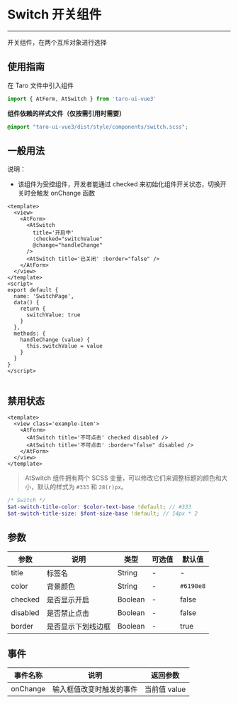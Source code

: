 # Switch 开关组件

---
开关组件，在两个互斥对象进行选择

## 使用指南

在 Taro 文件中引入组件

```typescript
import { AtForm, AtSwitch } from 'taro-ui-vue3'
```

**组件依赖的样式文件（仅按需引用时需要）**

```scss
@import "taro-ui-vue3/dist/style/components/switch.scss";
```

## 一般用法

说明：

* 该组件为受控组件，开发者能通过 checked 来初始化组件开关状态，切换开关时会触发 onChange 函数


```vue
<template>
  <view>
    <AtForm>
      <AtSwitch
        title='开启中'
        :checked="switchValue"
        @change="handleChange"
      />
      <AtSwitch title='已关闭' :border="false" />
    </AtForm>
  </view>
</template>
<script>
export default {
  name: 'SwitchPage',
  data() {
    return {
      switchValue: true
    }
  },
  methods: {
    handleChange (value) {
      this.switchValue = value
    }
  }
}
</script>


```


## 禁用状态
``` vue
<template>
  <view class='example-item'>
    <AtForm>
      <AtSwitch title='不可点击' checked disabled />
      <AtSwitch title='不可点击' :border="false" disabled />
    </AtForm>
  </view>
</template>
```


> AtSwitch 组件拥有两个 SCSS 变量，可以修改它们来调整标题的颜色和大小，默认的样式为 `#333` 和 `28(r)px`。

```scss
/* Switch */
$at-switch-title-color: $color-text-base !default; // #333
$at-switch-title-size: $font-size-base !default; // 14px * 2
```

## 参数

| 参数       | 说明                                   | 类型    | 可选值                                                              | 默认值   |
| ---------- | -------------------------------------- | ------- | ------------------------------------------------------------------- | -------- |
| title | 标签名 | String  | - | - |
| color | 背景颜色  | String  | - | `#6190e8` |
| checked     | 是否显示开启  | Boolean | - | false |
| disabled     | 是否禁止点击  | Boolean | - | false |
| border     | 是否显示下划线边框  | Boolean | - | true |

## 事件

| 事件名称 | 说明          | 返回参数  |
|---------- |-------------- |---------- |
| onChange | 输入框值改变时触发的事件 | 当前值 value  |
